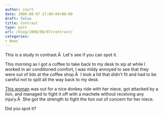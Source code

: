 ```yaml
---
author: court
date: 2008-08-07 17:09:04+00:00
draft: false
title: Contrast
type: post
url: /blog/2008/08/07/contrast/
categories:
- News
---
```


This is a study in contrast.Â  Let's see if you can spot it.

This morning as I got a coffee to take back to my desk to sip at while I worked in air conditioned comfort, I was mildy annoyed to see that they were out of lids at the coffee shop.Â  I took a lid that didn't fit and had to be careful not to spill all the way back to my desk.

[This woman](http://cnews.canoe.ca/CNEWS/WeirdNews/2008/08/07/6375861-ap.html) was out for a nice donkey ride with her niece, got attacked by a lion, and managed to fight it off with a machete without receiving any injury.Â  She got the strength to fight the lion out of concern for her niece.

Did you spot it?
